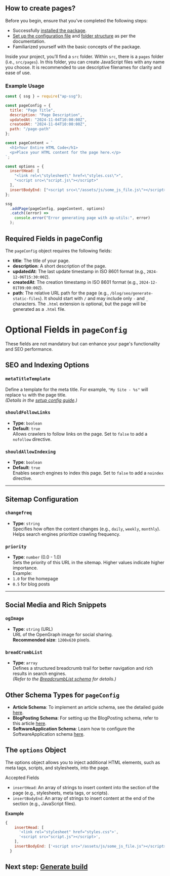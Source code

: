 ## How to create pages?

Before you begin, ensure that you’ve completed the following steps:

- Successfully [installed the package](./installation.md).
- [Set up the configuration file](./setup-config.md) and [folder structure](./folder-structure-setup.md) as per the
  documentation.
- Familiarized yourself with the basic concepts of the package.

Inside your project, you’ll find a `src` folder. Within `src`, there is a `pages` folder (i.e., `src/pages`). In this
folder, you can create JavaScript files with any name you choose. It is recommended to use descriptive filenames for
clarity and ease of use.

### Example Usage

```javascript
const { ssg } = require("ap-ssg");

const pageConfig = {
  title: "Page Title",
  description: "Page Description",
  updatedAt: "2024-11-04T10:00:00Z",
  createdAt: "2024-11-04T10:00:00Z",
  path: "/page-path"
};

const pageContent = `
  <h1>Your Entire HTML Code</h1>
  <p>Place your HTML content for the page here.</p>
`;

const options = {
  insertHead: [
    "<link rel=\"stylesheet\" href=\"styles.css\">",
    "<script src=\"script.js\"></script>"
  ],
  insertBodyEnd: ["<script src=\"/assets/js/some_js_file.js\"></script>"]
};

ssg
  .addPage(pageConfig, pageContent, options)
  .catch((error) =>
    console.error("Error generating page with ap-utils:", error)
  );
```

## Required Fields in pageConfig

The `pageConfig` object requires the following fields:

- **title**: The title of your page.
- **description**: A short description of the page.
- **updatedAt**: The last update timestamp in ISO 8601 format (e.g., `2024-12-06T15:30:00Z`).
- **createdAt**: The creation timestamp in ISO 8601 format (e.g., `2024-12-01T09:00:00Z`).
- **path**: The relative URL path for the page (e.g., `/blog/seo/generate-static-files`). It should start with `/` and
  may include only `-` and `_` characters. The `.html` extension is optional, but the page will be generated as a
  `.html` file.

# Optional Fields in `pageConfig`

These fields are not mandatory but can enhance your page's functionality and SEO performance.

## SEO and Indexing Options

### `metaTitleTemplate`

Define a template for the meta title. For example, `"My Site - %s"` will replace `%s` with the page title.  
_(Details in the [setup config guide](./setup-config.md).)_

### `shouldFollowLinks`

- **Type**: `boolean`
- **Default**: `true`  
  Allows crawlers to follow links on the page. Set to `false` to add a `nofollow` directive.

### `shouldAllowIndexing`

- **Type**: `boolean`
- **Default**: `true`  
  Enables search engines to index this page. Set to `false` to add a `noindex` directive.

---

## Sitemap Configuration

### `changefreq`

- **Type**: `string`  
  Specifies how often the content changes (e.g., `daily`, `weekly`, `monthly`).  
  Helps search engines prioritize crawling frequency.

### `priority`

- **Type**: `number` (0.0 - 1.0)  
  Sets the priority of this URL in the sitemap. Higher values indicate higher importance.  
  Example:
- `1.0` for the homepage
- `0.5` for blog posts

---

## Social Media and Rich Snippets

### `ogImage`

- **Type**: `string` (URL)  
  URL of the OpenGraph image for social sharing.  
  **Recommended size**: `1200x630` pixels.

### `breadCrumbList`

- **Type**: `array`  
  Defines a structured breadcrumb trail for better navigation and rich results in search engines.  
  _(Refer to the [BreadcrumbList schema](./schemas/breadCrumb.md) for details.)_

## Other Schema Types for `pageConfig`

- **Article Schema**: To implement an article schema, see the detailed guide [here](./schemas/article.md).
- **BlogPosting Schema**: For setting up the BlogPosting schema, refer to this article [here](./schemas/blogpost.md).
- **SoftwareApplication Schema**: Learn how to configure the SoftwareApplication schema [here](./schemas/software.md).

## The `options` Object

The options object allows you to inject additional HTML elements, such as meta tags, scripts, and stylesheets, into the page.

Accepted Fields

- `insertHead`: An array of strings to insert content into the <head> section of the page (e.g., stylesheets, meta tags, or scripts).
- `insertBodyEnd`: An array of strings to insert content at the end of the <body> section (e.g., JavaScript files).

**Example**

```javascript
{
    insertHead: [
      '<link rel="stylesheet" href="styles.css">',
      '<script src="script.js"></script>',
    ],
    insertBodyEnd: ['<script src="/assets/js/some_js_file.js"></script>'],
  }
```

## Next step: [Generate build](./generate-build.md)
